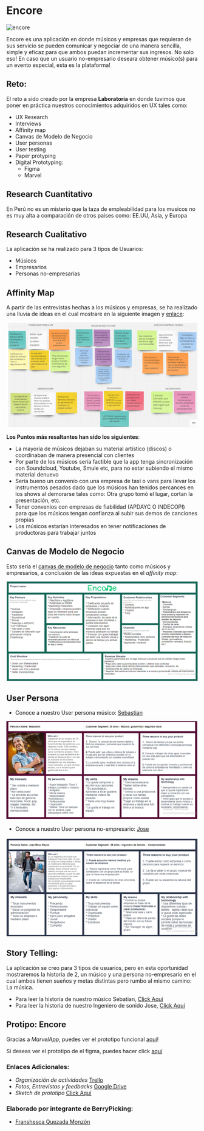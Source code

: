 # Encore

![encore](https://user-images.githubusercontent.com/32288447/37854034-355b4942-2eb7-11e8-8172-d6e8d0e7b6e0.png)

Encore es una aplicación en donde músicos y empresas que requieran de sus servicio se pueden comunicar y negociar de una manera sencilla, simple y eficaz para que ambos puedan incrementar sus ingresos. No solo eso! En caso que un usuario no-empresario deseara obtener músico(s) para un evento especial, esta es la plataforma!

## Reto:

El reto a sido creado por la empresa __Laboratoria__ en donde tuvimos que poner en práctica nuestros conocimientos adquiridos en UX tales como:

- UX Research
- Interviews
- Affinity map
- Canvas de Modelo de Negocio
- User personas
- User testing
- Paper protyping
- Digital Prototyping:
  - Figma
  - Marvel

## Research Cuantitativo

En Perú no es un misterio que la taza de empleabilidad para los musicos no es muy alta a comparación de otros paises como: EE.UU, Asía, y Europa



## Research Cualitativo

La aplicación se ha realizado para 3 tipos de Usuarios:

- Músicos
- Empresarios 
- Personas no-empresarias

## Affinity Map

A partir de las entrevistas hechas a los músicos y empresas, se ha realizado una lluvia de ideas en el cual mostrare en la siguiente imagen y [enlace](https://realtimeboard.com/app/board/o9J_kzz_Qco=/):

![affinity_map](assets/affinity.png)

**Los Puntos más resaltantes han sido los siguientes**:

- La mayoría de músicos dejaban su material artístico (discos) o coordinaban de manera presencial con clientes
- Por parte de los músicos sería factible que la app tenga sincronización con Soundcloud, Youtube, Smule etc, para no estar subiendo el mismo material denuevo
- Sería bueno un convenio con una empresa de taxi o vans para llevar los instrumentos pesados dado que los músicos han tenidos percances en los shows al demorarse tales como: Otra grupo tomó el lugar, cortan la presentación, etc.
- Tener convenios con empresas de fiabilidad (APDAYC O INDECOPI) para que los músicos tengan confianza al subir sus demos de canciones propias
- Los músicos estarían interesados en tener notificaciones de productoras para trabajar juntos

## Canvas de Modelo de Negocio

Esto seria el [canvas de modelo de negocio](https://realtimeboard.com/app/board/o9J_kzz-1Bk=/) tanto como músicos y empresarios, a conclusión de las ideas expuestas en el *affinity map*:

![CMN](assets/CMN.png)

## User Persona

- Conoce a nuestro User persona músico: [Sebastian](https://realtimeboard.com/app/board/o9J_kzz_TDw=/)

![músico_Sebastian](assets/musico.png)

- Conoce a nuestro User persona no-empresario: [Jose](https://realtimeboard.com/app/board/o9J_kzzHTsQ=/)

![Jose](assets/empresario.png)

## Story Telling:

La aplicación se creo para 3 tipos de usuarios, pero en esta oportunidad mostraremos la historia de 2, un músico y una persona no-empresario en el cual ambos tienen sueños y metas distintas pero rumbo al mismo camino: La música.

- Para leer la historia de nuestro músico Sebatian, [Click Aquí](https://1drv.ms/w/s!Ajr-tUTQOX2ud1MlJ9UqH9hoSS8)
- Para leer la historia de nuestro Ingeniero de sonido Jose, [Click Aquí](https://1drv.ms/w/s!Ajr-tUTQOX2ugR_ch8nKFlnWGb0O)

## Protipo: Encore

Gracias a *MarvelApp*, puedes ver el prototipo funcional [aquí](https://marvelapp.com/430gj5i/screen/40113000)!

Si deseas ver el prototipo de el figma, puedes hacer click [aquí](https://www.figma.com/file/dl1bcCCenDJxvj5zkvswbTtX/ENCORE?node-id=1%3A3)

### Enlaces Adicionales:

  - *Organización de actividades* [Trello](https://trello.com/b/PArjm92D/encore)
  - *Fotos, Entrevistas y feedbacks* [Google Drive](https://drive.google.com/drive/folders/1W1dorBrei4LPQhPF3GOIec9RGbct-vRM?usp=sharing)
  - *Sketch de prototipo* [Click Aquí](*)

### Elaborado por integrante de BerryPicking:  
  
 - [Franshesca Quezada Monzón](https://github.com/franshescaqm)